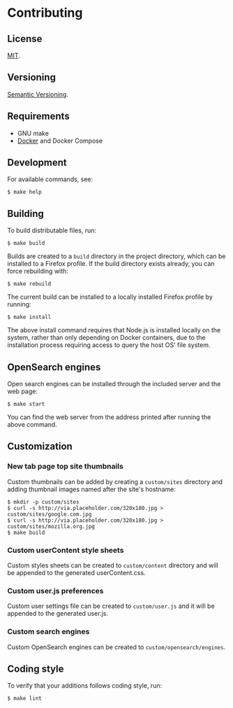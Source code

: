 Contributing
=====

License
-----

[MIT](https://raw.github.com/gocom/pinceau/master/LICENSE).

Versioning
----

[Semantic Versioning](https://semver.org/).

Requirements
-----

* GNU make
* [Docker](https://www.docker.com/) and Docker Compose

Development
-----

For available commands, see:

```shell
$ make help
```

Building
-----

To build distributable files, run:

```shell
$ make build
```

Builds are created to a `build` directory in the project directory,
which can be installed to a Firefox profile. If the build directory
exists already, you can force rebuilding with:

```shell
$ make rebuild
```

The current build can be installed to a locally installed Firefox
profile by running:

```shell
$ make install
```

The above install command requires that Node.js is installed locally
on the system, rather than only depending on Docker containers, due to the
installation process requiring access to query the host OS' file system.

OpenSearch engines
-----

Open search engines can be installed through the included server and the web page:

```shell
$ make start
```

You can find the web server from the address printed after running the above command.

Customization
-----

### New tab page top site thumbnails

Custom thumbnails can be added by creating a `custom/sites` directory
and adding thumbnail images named after the
site's hostname:

```shell
$ mkdir -p custom/sites
$ curl -s http://via.placeholder.com/320x180.jpg > custom/sites/google.com.jpg
$ curl -s http://via.placeholder.com/320x180.jpg > custom/sites/mozilla.org.jpg
$ make build
```

### Custom userContent style sheets

Custom styles sheets can be created to `custom/content` directory and will be
appended to the generated userContent.css.

### Custom user.js preferences

Custom user settings file can be created to `custom/user.js` and it will be
appended to the generated user.js.

### Custom search engines

Custom OpenSearch engines can be created to `custom/opensearch/engines`.

Coding style
-----

To verify that your additions follows coding style, run:

```shell
$ make lint
```
